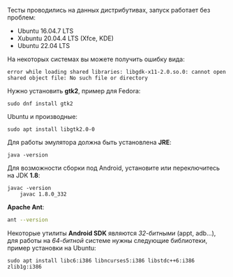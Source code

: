 Тесты проводились на данных дистрибутивах, запуск работает без проблем:

- Ubuntu 16.04.7 LTS
- Xubuntu 20.04.4 LTS (Xfce, KDE)
- Ubuntu 22.04 LTS


На некоторых системах вы можете получить ошибку вида:

```
error while loading shared libraries: libgdk-x11-2.0.so.0: cannot open shared object file: No such file or directory
```

Нужно установить **gtk2**, пример для Fedora:

```
sudo dnf install gtk2
```

Ubuntu и производные:

```
sudo apt install libgtk2.0-0
```

Для работы эмулятора должна быть установлена **JRE**:

```
java -version
```

Для возможности сборки под Android, установите или переключитесь на JDK **1.8**:

```
javac -version
    javac 1.8.0_332
```

**Apache Ant**:

``` bash
ant --version
```

Некоторые утилиты **Android SDK** являются *32-битными* (appt, adb...), для работы на *64-битной* системе нужны следующие библиотеки, пример установки на Ubuntu:

```
sudo apt install libc6:i386 libncurses5:i386 libstdc++6:i386 zlib1g:i386
```
